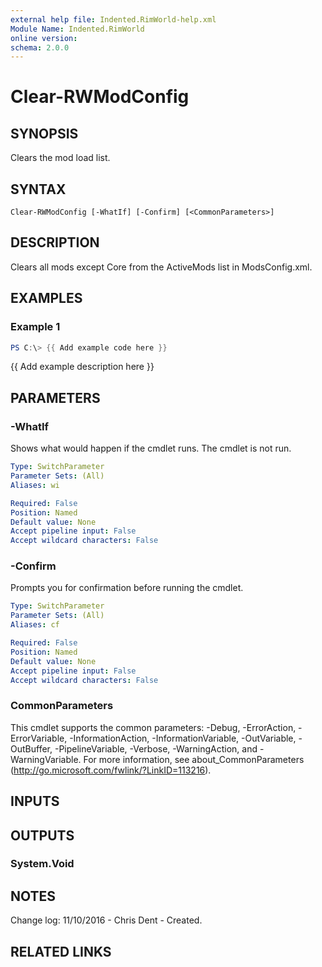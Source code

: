 ```yaml
---
external help file: Indented.RimWorld-help.xml
Module Name: Indented.RimWorld
online version:
schema: 2.0.0
---
```


# Clear-RWModConfig

## SYNOPSIS
Clears the mod load list.

## SYNTAX

```
Clear-RWModConfig [-WhatIf] [-Confirm] [<CommonParameters>]
```

## DESCRIPTION
Clears all mods except Core from the ActiveMods list in ModsConfig.xml.

## EXAMPLES

### Example 1
```powershell
PS C:\> {{ Add example code here }}
```

{{ Add example description here }}

## PARAMETERS

### -WhatIf
Shows what would happen if the cmdlet runs.
The cmdlet is not run.

```yaml
Type: SwitchParameter
Parameter Sets: (All)
Aliases: wi

Required: False
Position: Named
Default value: None
Accept pipeline input: False
Accept wildcard characters: False
```

### -Confirm
Prompts you for confirmation before running the cmdlet.

```yaml
Type: SwitchParameter
Parameter Sets: (All)
Aliases: cf

Required: False
Position: Named
Default value: None
Accept pipeline input: False
Accept wildcard characters: False
```

### CommonParameters
This cmdlet supports the common parameters: -Debug, -ErrorAction, -ErrorVariable, -InformationAction, -InformationVariable, -OutVariable, -OutBuffer, -PipelineVariable, -Verbose, -WarningAction, and -WarningVariable.
For more information, see about_CommonParameters (http://go.microsoft.com/fwlink/?LinkID=113216).

## INPUTS

## OUTPUTS

### System.Void
## NOTES
Change log:
    11/10/2016 - Chris Dent - Created.

## RELATED LINKS
